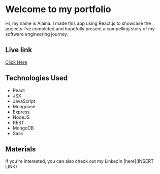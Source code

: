 # Welcome to my portfolio

Hi, my name is Alaina. I made this app using React.js to showcase the projects I've completed and hopefully present a compelling story of my software engineering journey.

## Live link
[Click Here](https://alainagossett.com/)

## Technologies Used
* React  
* JSX  
* JavaScript  
* Mongoose  
* Express  
* NodeJS  
* REST  
* MongoDB  
* Sass  

## Materials
If you're interested, you can also check out my LinkedIn [here](INSERT LINK)